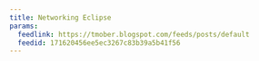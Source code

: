 ```yaml
---
title: Networking Eclipse
params:
  feedlink: https://tmober.blogspot.com/feeds/posts/default
  feedid: 171620456ee5ec3267c83b39a5b41f56
---
```

